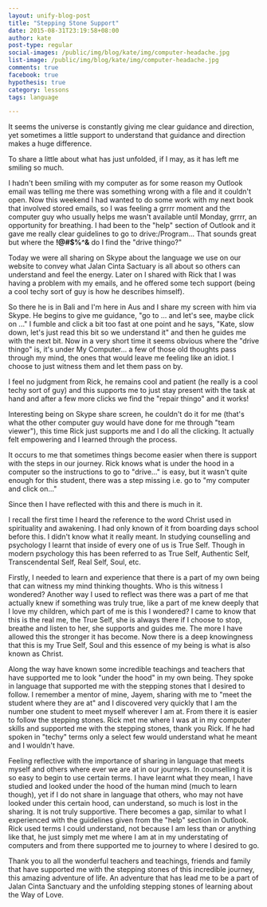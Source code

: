 ```yaml
---
layout: unify-blog-post
title: "Stepping Stone Support"
date: 2015-08-31T23:19:58+08:00
author: kate
post-type: regular
social-images: /public/img/blog/kate/img/computer-headache.jpg
list-image: /public/img/blog/kate/img/computer-headache.jpg
comments: true
facebook: true
hypothesis: true
category: lessons
tags: language

---
```


It seems the universe is constantly giving me clear guidance and direction,
yet sometimes a little support to understand that guidance and direction makes
a huge difference.

To share a little about what has just unfolded, if I may, as it has left me
smiling so much.

I hadn't been <span id="tour-stop-h">smiling</span> with my computer as for
some reason my Outlook email was telling me there was something wrong with
a file and it couldn't open. Now this weekend I had wanted to do some work with
my next book that involved stored emails, so I was feeling a grrrr moment and
the computer guy who usually helps me wasn't available until Monday, grrrr, an
opportunity for breathing. I had been to the "help" section of Outlook and it
gave me really clear guidelines to go to drive:/Program... That sounds great
but where the **!@#$%^&** do I find the "drive thingo?"

Today we were all sharing on Skype about the language we use on our website to
convey what Jalan Cinta Sactuary is all about so others can understand and
feel the energy. Later on I shared with Rick that I was having a problem with
my emails, and he offered some tech support (being a cool techy sort of guy is
how he describes himself).

So there he is in Bali and I'm here in Aus and
I share my screen with him via Skype. He begins to give me guidance, "go to
... and let's see, maybe click on ..." I fumble and click a bit too fast
at one point and he says, "Kate, slow down, let's just read this bit so we
understand it" and then he guides me with the next bit. Now in a very short
time it seems obvious where the "drive thingo" is, it's under My Computer...
a few of those old thoughts pass through my mind, the ones that would leave me
feeling like an idiot. I choose to just witness them and let them pass on by.

I feel no judgment from Rick, he remains cool and patient (he really is a cool
techy sort of guy) and this supports me to just stay present with the task at
hand and after a few more clicks we find the "repair thingo" and it works!

Interesting being on Skype share screen, he couldn't do it for me (that's what
the other computer guy would have done for me through "team viewer"), this time
Rick just supports me and I do all the clicking. It actually felt
empowering and I learned through the process.

It occurs to me that sometimes things become easier when there is support with
the steps in our journey. Rick knows what is under the hood in a computer so
the instructions to go to "drive..." is easy, but it wasn't quite enough for
this student, there was a step missing i.e. go to "my computer and click
on..."

Since then I have reflected with this and there is much in it.

I recall the first time I heard the reference to the word Christ used in
spirituality and awakening. I had only known of it from boarding days school
before this. I didn't know what it really meant. In studying counselling and
psychology I learnt that inside of every one of us is True Self. Though in
modern psychology this has been referred to as True Self, Authentic Self,
Transcendental Self, Real Self, Soul, etc.

Firstly, I needed to learn and experience that there is a part of my own being
that can witness my mind thinking thoughts. Who is this witness
I wondered? Another way I used to reflect was there was a part of me that
actually knew if something was truly true, like a part of me knew deeply that
I love my children, which part of me is this I wondered? I came to know that
this is the real me, the True Self, she is always there if I choose to stop,
breathe and listen to her, she supports and guides me. The more I have allowed
this the stronger it has become. Now there is a deep knowingness that this is
my True Self, Soul and this essence of my being is what is also known as
Christ.

Along the way have known some incredible teachings and teachers that have
supported me to look "under the hood" in my own being. They spoke in language
that supported me with the stepping stones that I desired to follow.
I remember a mentor of mine, Jayem, sharing with me to "meet the student where
they are at" and I discovered very quickly that I am the number one student to
meet myself wherever I am at. From there it is easier to follow the stepping
stones. Rick met me where I was at in my computer skills and supported me with
the stepping stones, thank you Rick. If he had spoken in "techy" terms only
a select few would understand what he meant and I wouldn't have.

Feeling reflective with the importance of sharing in language that meets myself
and others where ever we are at in our journeys. In counselling it is so easy
to begin to use certain terms. I have learnt what they mean, I have studied and
looked under the hood of the human mind (much to learn though), yet if I do not
share in language that others, who may not have looked under this certain hood,
can understand, so much is lost in the sharing. It is not truly supportive.
There becomes a gap, similar to what I experienced with the guidelines given
from the "help" section in Outlook. Rick used terms I could understand, not
because I am less than or anything like that, he just simply met me where I am
at in my understating of computers and from there supported me to journey to
where I desired to go.

Thank you to all the wonderful teachers and teachings, friends and family that
have supported me with the stepping stones of this incredible journey, this
amazing adventure of life. An adventure that has lead me to be a part of
Jalan Cinta Sanctuary and the unfolding stepping stones of learning about
the Way of Love.

